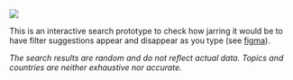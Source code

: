 <img src="https://github.com/user-attachments/assets/5ed0fa2f-6788-4cf6-bdf6-8fa7acbab3a0">

This is an interactive search prototype to check how jarring it would be to have filter suggestions appear and disappear as you type (see <a
                href="https://www.figma.com/board/WAEixjqYsOJ3ztqTrBNXc5/R%26D-Search?node-id=409-2291&t=0SUzo3D5FdTS5lca-0"
                target="_blank"
                rel="noopener noreferrer"
                >
figma</a>).

_The search results are random and do not reflect actual data. Topics and countries are neither exhaustive nor accurate._
